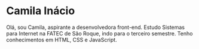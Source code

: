 
# Camila Inácio

Olá, sou Camila, aspirante a desenvolvedora front-end. Estudo Sistemas para Internet na FATEC de São Roque, indo para o terceiro semestre. Tenho conhecimentos em HTML, CSS e JavaScript.